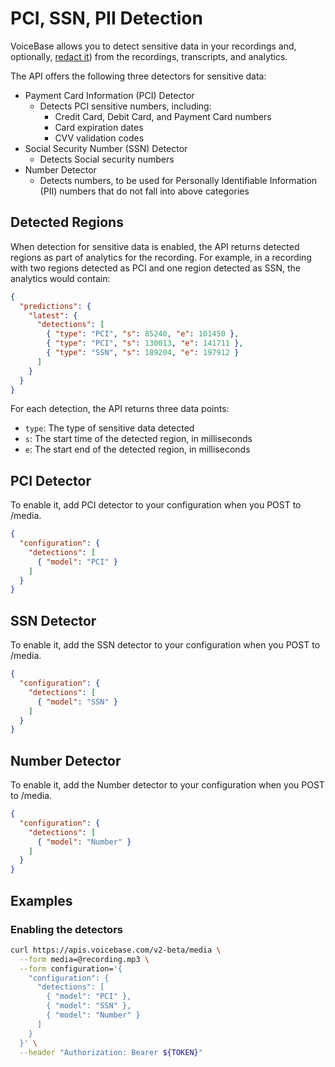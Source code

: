 # PCI, SSN, PII Detection

VoiceBase allows you to detect sensitive data in your recordings and, optionally, [redact it](pci-ssn-pii-redaction.html)) from the recordings, transcripts, and analytics.



The API offers the following three detectors for sensitive data:

- Payment Card Information (PCI) Detector
    - Detects PCI sensitive numbers, including:
        - Credit Card, Debit Card, and Payment Card numbers
        - Card expiration dates
        - CVV validation codes
- Social Security Number (SSN) Detector
    - Detects Social security numbers
- Number Detector
    - Detects numbers, to be used for Personally Identifiable Information (PII) numbers that do not fall into above categories

## Detected Regions

When detection for sensitive data is enabled, the API returns detected regions as part of analytics for the recording. For example, in a recording with two regions detected as PCI and one region detected as SSN, the analytics would contain:

```json
{  
  "predictions": {
    "latest": {
      "detections": [
        { "type": "PCI", "s": 85240, "e": 101450 },
        { "type": "PCI", "s": 130013, "e": 141711 },
        { "type": "SSN", "s": 189204, "e": 197912 }
      ]
    }
  }
}
```

For each detection, the API returns three data points:
- `type`: The type of sensitive data detected
- `s`: The start time of the detected region, in milliseconds
- `e`: The start end of the detected region, in milliseconds 

## PCI Detector

To enable it, add PCI detector to your configuration when you POST to /media.

```json
{  
  "configuration": { 
    "detections": [ 
      { "model": "PCI" }
    ]
  }
}
```

## SSN Detector

To enable it, add the SSN detector to your configuration when you POST to /media.

```json
{  
  "configuration": { 
    "detections": [ 
      { "model": "SSN" }
    ]
  }
}
```

## Number Detector

To enable it, add the Number detector to your configuration when you POST to /media.

```json
{  
  "configuration": { 
    "detections": [ 
      { "model": "Number" }
    ]
  }
}
```


## Examples

### Enabling the detectors

```bash
curl https://apis.voicebase.com/v2-beta/media \
  --form media=@recording.mp3 \
  --form configuration='{
    "configuration": {
      "detections": [ 
        { "model": "PCI" },
        { "model": "SSN" },
        { "model": "Number" }
      ]
    }
  }' \
  --header "Authorization: Bearer ${TOKEN}" 
```

